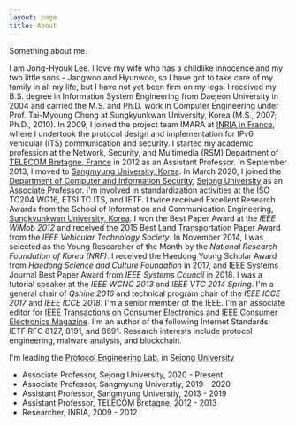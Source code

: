 ```yaml
---
layout: page
title: About
---
```


Something about me.

I am Jong-Hyouk Lee. I love my wife who has a childlike innocence and my two little sons - Jangwoo and Hyunwoo, so I have got to take care of my family in all my life, but I have not yet been firm on my legs. I received my B.S. degree in Information System Engineering from Daejeon University in 2004 and carried the M.S. and Ph.D. work in Computer Engineering under Prof. Tai-Myoung Chung at Sungkyunkwan University, Korea (M.S., 2007; Ph.D., 2010). In 2009, I joined the project team IMARA at [INRIA in France](https://www.inria.fr/fr), where I undertook the protocol design and implementation for IPv6 vehicular (ITS) communication and security. I started my academic profession at the Network, Security, and Multimedia (RSM) Department of [TELECOM Bretagne, France](https://www.imt-atlantique.fr/fr) in 2012 as an Assistant Professor. In September 2013, I moved to [Sangmyung University, Korea](https://www.smu.ac.kr/). In March 2020, I joined the [Department of Computer and Information Security](http://home.sejong.ac.kr/~isdpt/), [Sejong University](http://eng.sejong.ac.kr/index.do) as an Associate Professor. I'm involved in standardization activities at the ISO TC204 WG16, ETSI TC ITS, and IETF. I twice received Excellent Research Awards from the School of Information and Communication Engineering, [Sungkyunkwan University, Korea](https://www.skku.ac.kr/skku/). I won the Best Paper Award at the *IEEE WiMob 2012* and received the 2015 Best Land Transportation Paper Award from the *IEEE Vehicular Technology Society*. In November 2014, I was selected as the Young Researcher of the Month by the *National Research Foundation of Korea (NRF)*. I received the Haedong Young Scholar Award from *Haedong Science and Culture Foundation* in 2017, and IEEE Systems Journal Best Paper Award from *IEEE Systems Council* in 2018. I was a tutorial speaker at the *IEEE WCNC 2013* and *IEEE VTC 2014 Spring*. I'm a general chair of *Qshine 2016* and technical program chair of the *IEEE ICCE 2017* and *IEEE ICCE 2018*. I'm a senior member of the IEEE. I'm an associate editor for [IEEE Transactions on Consumer Electronics](https://cesoc.ieee.org/publications/ieee-transactions-on-consumer-electronics.html) and [IEEE Consumer Electronics Magazine](https://cesoc.ieee.org/publications/ce-magazine.html). I'm an author of the following Internet Standards: IETF RFC 8127, 8191, and 8691. Research interests include protocol engineering, malware analysis, and blockchain.

I'm leading the [Protocol Engineering Lab.](pel.sejong.ac.kr) in [Sejong University](http://eng.sejong.ac.kr/index.do)

- Associate Professor, Sejong University, 2020 - Present
- Associate Professor, Sangmyung Universtiy, 2019 - 2020
- Assistant Professor, Sangmyung Universtiy, 2013 - 2019
- Assistant Professor, TELECOM Bretagne, 2012 - 2013
- Researcher, INRIA, 2009 - 2012

